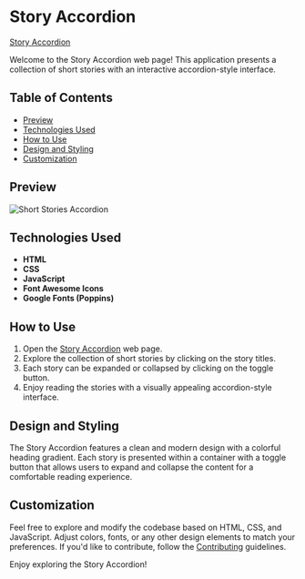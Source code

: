 # Story Accordion

[Story Accordion](https://umar-ashraf09.github.io/Short-Stories-Accordion/)

Welcome to the Story Accordion web page! This application presents a collection of short stories with an interactive accordion-style interface.

## Table of Contents

- [Preview](#preview)
- [Technologies Used](#technologies-used)
- [How to Use](#how-to-use)
- [Design and Styling](#design-and-styling)
- [Customization](#customization)

## Preview

![Short Stories Accordion](https://github.com/Umar-Ashraf09/Short-Stories-Accordion/assets/92431008/f4b7fd13-a586-43b6-a5af-f02893d05e21)


## Technologies Used

- **HTML**
- **CSS**
- **JavaScript**
- **Font Awesome Icons**
- **Google Fonts (Poppins)**

## How to Use

1. Open the [Story Accordion](https://umar-ashraf09.github.io/Short-Stories-Accordion/) web page.
2. Explore the collection of short stories by clicking on the story titles.
3. Each story can be expanded or collapsed by clicking on the toggle button.
4. Enjoy reading the stories with a visually appealing accordion-style interface.

## Design and Styling

The Story Accordion features a clean and modern design with a colorful heading gradient. Each story is presented within a container with a toggle button that allows users to expand and collapse the content for a comfortable reading experience.

## Customization

Feel free to explore and modify the codebase based on HTML, CSS, and JavaScript. Adjust colors, fonts, or any other design elements to match your preferences. If you'd like to contribute, follow the [Contributing](#contributing) guidelines.

Enjoy exploring the Story Accordion!

